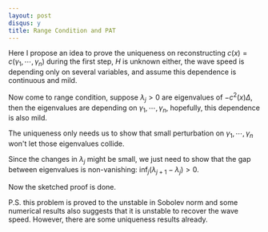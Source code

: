 ```yaml
---
layout: post
disqus: y
title: Range Condition and PAT
---
```


Here I propose an idea to prove the uniqueness on reconstructing $c(x) = c(\gamma_1,\cdots,\gamma_n)$ during the first step, $H$ is unknown either, the wave speed is depending only on several variables, and assume this dependence is continuous and mild.

Now come to range condition, suppose $\lambda_j > 0$ are eigenvalues of $-c^2(x)\Delta$, then the eigenvalues are depending on $\gamma_1,\cdots, \gamma_n$, hopefully, this dependence is also mild.

The uniqueness only needs us to show that small perturbation on $\gamma_1,\cdots,\gamma_n$ won't let those eigenvalues collide.

Since the changes in $\lambda_j$ might be small, we just need to show that the gap between eigenvalues is non-vanishing: $\inf_{j} (\lambda_{j+1} - \lambda_j) > 0$.

Now the sketched proof is done.

P.S. this problem is proved to the unstable in Sobolev norm and some numerical results also suggests that it is unstable to recover the wave speed. However, there are some uniqueness results already.
